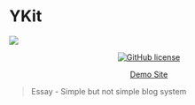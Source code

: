 <p align="center">
<H1>YKit</H1>
<img src="https://www.86886.wang/public/picture/1554636859240.png">
</p>

<p align="center">
<a href="https://github.com/BegoniaGit/YKit/blob/master/LICENSE"><img alt="GitHub license" src="https://img.shields.io/github/license/BegoniaGit/YKit"></a>
</p>

<p align="center"><a href="https://www.86886.wang" target="_blank">Demo Site</a></p>

> Essay - Simple but not simple blog system
